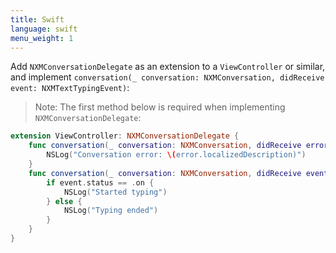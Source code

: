 ```yaml
---
title: Swift
language: swift
menu_weight: 1
---
```


Add `NXMConversationDelegate` as an extension to a `ViewController` or similar, and implement `conversation(_ conversation: NXMConversation, didReceive event: NXMTextTypingEvent)`:

> Note: The first method below is required when implementing `NXMConversationDelegate`:

```swift
extension ViewController: NXMConversationDelegate {
    func conversation(_ conversation: NXMConversation, didReceive error: Error) {
        NSLog("Conversation error: \(error.localizedDescription)")
    }
    func conversation(_ conversation: NXMConversation, didReceive event: NXMTextTypingEvent) {
        if event.status == .on {
            NSLog("Started typing")
        } else {
            NSLog("Typing ended")
        }
    }
}
```

